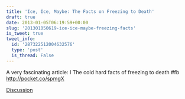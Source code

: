 ```yaml
---
title: 'Ice, Ice, Maybe: The Facts on Freezing to Death'
draft: true
date: 2013-01-05T06:19:59+00:00
slug: '201301050619-ice-ice-maybe-freezing-facts'
is_tweet: true
tweet_info:
  id: '287322512004632576'
  type: 'post'
  is_thread: False
---
```




A very fascinating article: I The cold hard facts of freezing to death #fb <http://pocket.co/spmgX>

[Discussion](https://x.com/sytelus/status/287322512004632576)
